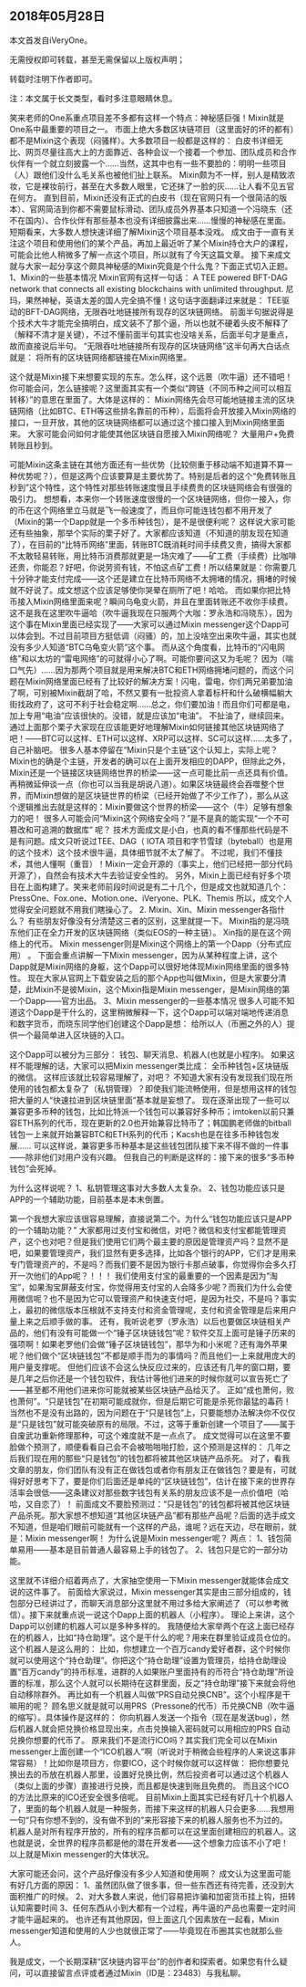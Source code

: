 2018年05月28日
----

​本文首发自iVeryOne。

无需授权即可转载，甚至无需保留以上版权声明；

转载时注明下作者即可。

注：本文属于长文类型，看时多注意眼睛休息。

笑来老师的One系重点项目差不多都有这样一个特点：神秘感巨强！Mixin就是One系中最重要的项目之一。
市面上绝大多数区块链项目（这里面好的坏的都有）都不是Mixin这个表现（闷骚样）。大多数项目一般都是这样的：
白皮书详细无比、网页尽量往高大上的方面靠近、各种会议一个接着一个参加、团队成员和合作伙伴有一个就立刻披露一个……当然，这其中也有一些不要脸的：明明一些项目（人）跟他们没什么毛关系也被他们扯上联系。
Mixin颇为不一样，别人是精致浓妆，它是裸妆前行，甚至在大多数人眼里，它还抹了一脸的灰……让人看不见五官在何方。
直到目前，Mixin还没有正式的白皮书（现在官网只有一个很简洁的版本）、官网简洁到你都不需要鼠标滑动、团队成员外界基本只知道一个冯晓东（还不在国内）、合作伙伴有那些基本也没有详细披露出来……慢慢的神秘感在里面。
短期看来，大多数人想快速详细了解Mixin这个项目基本没戏。
成文由于一直有关注这个项目和使用他们的某个产品，再加上最近听了某个Mixin持仓大户的课程，可能会比他人稍微多了解一点这个项目，所以就有了今天这篇文章。
接下来成文就与大家一起分享这个颇具神秘感的Mixin究竟是个什么鬼？下面正式切入正题。
1、Mixin的一些基本情况
Mixin官网有这样一句话：
A TEE powered BFT-DAG network that connects all existing blockchains with unlimited throughput.
尼玛，果然神秘，英语太差的国人完全搞不懂！这句话字面翻译过来就是：
TEE驱动的BFT-DAG网络，无限吞吐地链接所有现存的区块链网络。
前面半句据说得是个技术大牛才能完全搞明白，成文装不了那个逼，所以也就不硬着头皮不解释了（解释不清才是关键），不过不懂前面半句其实也没啥关系，后面半句才是重点，故而直接说后半句。
“无限吞吐地链接所有现存的区块链网络”这半句再大白话点就是：
将所有的区块链网络都链接在Mixin网络里。

这个就是Mixin接下来想要实现的东东。怎么样，这个远景（吹牛逼）还不错吧！
你可能会问，怎么链接呢？这里面其实有一个类似“跨链（不同币种之间可以相互转移）”的意思在里面了。大体是这样的：
Mixin网络先会尽可能地链接主流的区块链网络（比如BTC、ETH等这些排名靠前的币种），后面将会开放接入Mixin网络的接口，一旦开放，其他的区块链网络都可以通过这个接口接入到Mixin网络里面来。
大家可能会问如何才能使其他区块链自愿接入Mixin网络呢？
大量用户+免费转账且秒到。

可能Mixin这条主链在其他方面还有一些优势（比较侧重于移动端不知道算不算一种优势呢？），但是这两个应该要算是主要优势了。特别是后者的这个“免费转账且秒到”这个特性，这个特性对那些转账速度慢且手续费贵的区块链网络会有很强的吸引力。
想想看，本来你一个转账速度很慢的一个区块链网络，但你一接入，你的币在这个网络里立马就是飞一般速度了，而且你可能连钱包都不用开发了（Mixin的第一个Dapp就是一个多币种钱包），是不是很便利呢？
这样说大家可能还有些抽象，那举个实际的栗子好了。大家都应该知道（不知道的朋友现在知道了），在目前的“比特币网络”里面，转账BTC既消耗时间手续费又贵，搞得大家都不太敢轻易转账，用比特币消费那就更是一场灾难了——矿工费（手续费）比咖啡还贵，你能忍？好吧，你说劳资有钱，不怕这点矿工费！所以结果就是：你需要几十分钟才能支付完成——这个还是建立在比特币网络不太拥堵的情况，拥堵的时候就不好说了。成文想这个应该足够使你哭晕在厕所了吧！哈哈。
而如果你把比特币接入Mixin网络里面来呢？瞬间乌龟变火箭，并且在里面转账还不收你手续费。这不是我在这里吹牛逼哈（吹牛逼我现在只服两个大咖：罗永浩和冯晓东），因为这个事在Mixin里面已经实现了——大家可以通过Mixin messenger这个Dapp可以体会到。不过目前项目方挺低调（闷骚）的，加上没啥空出来吹牛逼，其实也就没有多少人知道“BTC乌龟变火箭”这个事。
而从这个角度看，比特币的“闪电网络”和以太坊的“雷电网络”的可就得小心了啊。可能你要问这又为毛呢？
因为（喘口气先）……因为那两个项目就是用来解决BTC和ETH网络拥堵问题的，而这个问题在Mixin网络里面已经有了比较好的解决方案！闪电，雷电，你们两兄弟要加油了啊，可别被Mixin截胡了哈，不然又要有一批投资人拿着标杆和什么破横幅躺大街找政府了，这可不利于社会稳定啊……总之，你们要加油！而且你们可都是电，加上专用“电油”应该很快的。没错，就是应该加“电油”。
不扯油了，继续回来。通过上面那个栗子大家现在应该能更好地理解Mixin如何链接其他区块链网络了吧！——BTC可以这样、ETH可以这样、XRP可以这样、SC可以这样……太多了，自己补脑吧。
很多人基本停留在“Mixin只是个主链”这个认知上，实际上呢？Mixin也的确是个主链，开发者的确可以在上面开发相应的DAPP，但除此之外，Mixin还是一个链接区块链网络世界的桥梁——这一点可能比前一点还具有价值。
再稍微延伸谈一点（你也可以当我是胡说八道）。如果区块链最终会吞噬整个世界，而Mixin想做的是区块链世界的桥梁（已经开始做了不少工作了），那么从这个逻辑推出去就是这样的：Mixin要做这个世界的桥梁——这个（牛）足够有想象力的吧！
很多人可能会问“Mixin这个网络安全吗？”是不是真的能实现“一个不可篡改和可追溯的数据库” 呢？
技术方面成文是小白，也真的看不懂那些代码是不是有问题。成文只听说过TEE、DAG（ IOTA 项目和字节雪球（byteball）也是用的这个技术）这个技术很牛逼，具体细节就不太了解了。
不过呢，我们不懂技术，其他人懂啊（重音）！Mixin一定会开源的（事实上，他们已经把一部分代码开源了），自然会有技术大牛去验证安全性的。
另外，Mixin上面已经有好多个项目在上面构建了。笑来老师前段时间说是有二十几个，但是成文也就知道几个：
PressOne、Fox.one、Motion.one、iVeryone、PLK、Themis
所以，成文个人觉得安全问题就不用我们瞎操心了。
2. Mixin、Xin、Mixin messenger各指什么？
有些朋友好像没有分清楚这三者的区别，这里就提一下。
Mixin指的是冯晓东他们正在全力开发的区块链网络（类似EOS的一种主链）。
Xin指的是在这个网络上的代币。
Mixin messenger则是Mixin这个网络上的第一个Dapp（分布式应用） 。
下面会重点讲解一下Mixin messenger，因为从某种程度上讲，这个Dapp就是Mixin网络的身躯，这个Dapp可以很好地体现Mixin网络里面的很多特性。
现在大家从官网上下载安装之后的那个App也叫做Mixin，但是大家要分清楚，此Mixin不是彼Mixin，这个Mixin指是Mixin messenger，是Mixin网络的第一个Dapp——官方出品。
3、Mixin messenger的一些基本情况
很多人可能不知道这个Dapp是干什么的，这里稍微解释一下，这个Dapp可以端对端地传递消息和数字货币，而晓东同学他们创建这个Dapp是想：
给所以人（币圈之外的人）提供一个最简单进入区块链的入口。

这个Dapp可以被分为三部分：
钱包、聊天消息、机器人(也就是小程序)。
如果这样不能理解的话，大家可以把Mixin messenger类比成：
全币种钱包+区块链版的微信。
这样应该就比较容易理解了，对吧？ 不知道大家有没有发现我们现在所使用的钱包都太复杂了（私钥管理）？即使我们能流畅使用，但是想用这样的钱包把大量的人“快速拉进到区块链里面”基本就是妄想了。
现在逐渐出现了一些可以兼容更多币种的钱包，比如比特派一个钱包可以兼容好多种币；imtoken以前只兼容ETH系列的代币，现在更新的2.0也开始兼容比特币了；韩国鹏老师做的bitball钱包一上来就开始兼容BTC和ETH系列的代币；Kacsh也是在往多币种钱包发展……
可以这样说，兼容更多币种基本是这些钱包团队接下来不得不做的一件事——除非他们对用户没有兴趣。
但我自己的判断是这样的：接下来的很多“多币种钱包”会死掉。 

为什么这样说呢？
1、私钥管理这事对大多数人太复杂。
2、钱包功能应该只是APP的一个辅助功能，目前基本是本末倒置。


第一个我想大家应该很容易理解，直接说第二个。为什么“钱包功能应该只是APP的一个辅助功能？”
大家都用过支付宝和微信，对吧？微信和支付宝都能管理资产，这个也对吧？但是我们使用它们两个最主要的原因是管理资产吗？显然不是吧，如果要管理资产，我们显然有更多选择，比如各个银行的APP，它们才是用来专门管理资产的，不是吗？而我们要不是因为银行卡那点破事，你觉得你会多久打开一次他们的App呢？！！！
我们使用支付宝的最重要的一个因素是因为“淘宝”，如果淘宝屏蔽支付宝，你觉得用支付宝的人会降多少呢？而我们为什么会使用微信呢？也不是因为它可以管理资产和快速支付吧，是因为社交，不是吗？事实上，最初的微信版本压根就不支持支付和资金管理呢，支付和资金管理是后来用户量上来之后顺手做的事。
还有，我听说老罗（罗永浩）以后也要做区块链相关产品的，他们有没有可能做一个“锤子区块链钱包”呢？软件交互上面可是锤子历来的强项啊！如果老罗他们会做“锤子区块链钱包”，那华为和小米呢？还有海外苹果呢？他们做个“区块链钱包”不都是顺手而为的事情吗？而且他们一上来就用庞大的用户量支撑呢。
但他们应该不会这么快反应过来的，应该还有几年的窗口期，要是几年之后你还是一个钱包软件，我估计等他们进来的时候你就可以宣告死亡了——甚至都不用他们进来你可能就被某些区块链产品给灭了。
正如“成也萧何，败也萧何”。“只是钱包”在初期可能成就你，但是后期它可能是杀死你最猛的毒药！当然也不是没有出路的，因为问题在于“只是钱包”上，只要能想办法解决你不仅仅是“只是钱包”就可能突破原有的局限。不过，这等于重新创建一个项目了——属于自废武功重新修理那种，可这个难度就不是一点点了。
成文觉得可以在这里不要脸做个预测了，顺便看看自己会不会被啪啪啪打脸，这个预测是这样的：
几年之后我们现在用的那些“只是钱包”的钱包都将被其他区块链产品杀死。
对了，看我文章的朋友，你们团队有没有正在做钱包或者你有朋友正在做钱包？要是有，可就得好好思考下了，要是你们后面还是单纯的“区块链钱包”，估计在接下来的世界存活率会很低——这条建议对那些数字钱包有关系的朋友应该不是一点价值吧（哈哈，又自恋了）！
前面成文不要脸预测过：“只是钱包”的钱包都将被其他区块链产品杀死。那大家想不想知道“其他区块链产品”都有那些产品呢？后面的选手成文不知道，但是咱们眼前可能就有一个这样的产品，谁呢？远在天边，尽在眼前，就是：Mixin messenger啊！
为什么说是Mixin messenger呢？ 两点：
1、钱包简单易用——基本是目前普通人最容易上手的钱包了。
2、钱包只是它的一部分功能。

这里就不详细介绍着两点了，大家抽空使用一下Mixin messenger就能体会成文说的这件事了。
前面给大家说过，Mixin messenger其实是由三部分组成的，钱包部分已经讲过了，而聊天消息部分这里就不用过多给大家阐述了（可以参考微信）。接下来就重点说一说这个Dapp上面的机器人（小程序）。
理论上来讲，这个Dapp可以创建的机器人可以是多种多样的。
我随便给大家举两个在这上面已经存在的机器人，比如“持仓助理”。这个是干什么的呢？用来在群里验证成员仓位的。这个机器人是这么用的：
比如，你想建立一个百万candy爱好者群，这个时候你就可以使用这个“持仓助理”。你把这个“持仓助理”设置为管理员，给持仓助理设置“百万candy”的持币标准，进群的人如果账户里面持有的币符合“持仓助理”所设置的标准，那么这个人就可以长期待在这群里面，反之“持仓助理”接下来就会将他自动移除群外。
再比如有一个机器人叫做“PRS自动兑换CNB”。这个小程序是干嘛用的呢？
顾名思义就是就可以用PRS（Pressone的代币）币兑换CNB（吹牛逼的缩写）。具体操作是这样的：
你向机器人发送一个指令（现在是发送bug），然后机器人就会把兑换价格显现出来，点击兑换输入密码就可以用相应的PRS
自动兑换你想要的代币了。
原来我们不是流行ICO吗？其实我们完全可以在Mixin messenger上面创建一个“ICO机器人”啊（听说对于稍微会些程序的人来说这事非常容易）！比如你是项目方，你要ICO，这个时候你就可以这样做：
把你想要兑换出去的币放在机器人那里，设置好兑换比例，然后投资者可以通过这个机器人（类似上面的步骤）直接进行兑换，而且都是快速到账且免费的。
而且这个ICO的方法比原来的ICO还安全很多倍呢。
目前Mixin上面其实已经有好几十个机器人了，里面的每个机器人就是一种服务，而接下来这样的机器人只会更多……我想用一句“只有你想不到的，没有做不到的”来形容接下来的机器人服务也不为过的。
机器人是对所有程序开放的，所有的程序员都可以在这里面创建相应的机器人。这也就是说，全世界的程序员都是他的潜在开发者——这个想象力应该不小了吧！
以上就是Mixin messenger的大体状况。

大家可能还会问，这个产品好像没有多少人知道和使用啊？ 成文认为这里面可能有好几方面的原因：
1、虽然团队做了很多事，但一些东西还有待完善，还没到大面积推广的时候。
2、对大多数人来说，他们容易把诈骗和加密货币挂上钩，扭转认知需要时间
3、任何东西从小到大都有一个过程，再牛逼的产品也需要一定时间才能牛逼起来的。
也许还有其他原因，但上面这几个因素放在一起看，Mixin messenger知道和使用的人少也就很正常了——毕竟现在币圈其实也就那么些人。

我是成文，一个长期深耕“区块链内容平台”的创作者和探索者。如果您有什么疑问，可以直接留言点评或者通过Mixin（ID是：23483）与我私聊。

